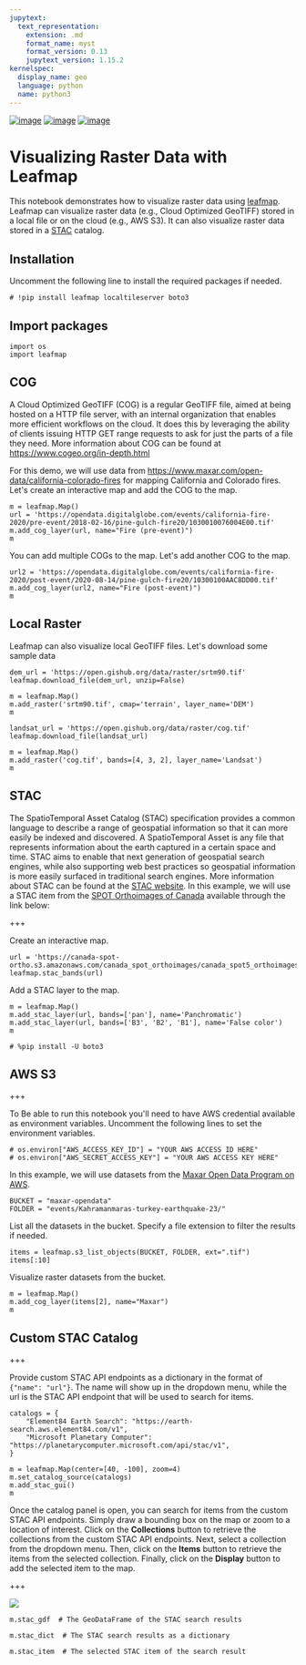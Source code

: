```yaml
---
jupytext:
  text_representation:
    extension: .md
    format_name: myst
    format_version: 0.13
    jupytext_version: 1.15.2
kernelspec:
  display_name: geo
  language: python
  name: python3
---
```


[![image](https://studiolab.sagemaker.aws/studiolab.svg)](https://studiolab.sagemaker.aws/import/github/opengeos/geoai/blob/main/examples/dataviz/raster_viz.ipynb)
[![image](https://img.shields.io/badge/Open-Planetary%20Computer-black?style=flat&logo=microsoft)](https://pccompute.westeurope.cloudapp.azure.com/compute/hub/user-redirect/git-pull?repo=https://github.com/opengeos/geoai&urlpath=lab/tree/geoai/examples/dataviz/raster_viz.ipynb&branch=main)
[![image](https://colab.research.google.com/assets/colab-badge.svg)](https://githubtocolab.com/opengeos/geoai/blob/main/examples/dataviz/raster_viz.ipynb)

# Visualizing Raster Data with Leafmap

This notebook demonstrates how to visualize raster data using [leafmap](https://leafmap.org/). Leafmap can visualize raster data (e.g., Cloud Optimized GeoTIFF) stored in a local file or on the cloud (e.g., AWS S3). It can also visualize raster data stored in a [STAC](https://stacspec.org/) catalog.

## Installation

Uncomment the following line to install the required packages if needed.

```{code-cell} ipython3
# !pip install leafmap localtileserver boto3
```

## Import packages

```{code-cell} ipython3
import os
import leafmap
```

## COG

A Cloud Optimized GeoTIFF (COG) is a regular GeoTIFF file, aimed at being hosted on a HTTP file server, with an internal organization that enables more efficient workflows on the cloud. It does this by leveraging the ability of clients issuing HTTP GET range requests to ask for just the parts of a file they need. More information about COG can be found at <https://www.cogeo.org/in-depth.html>

For this demo, we will use data from https://www.maxar.com/open-data/california-colorado-fires for mapping California and Colorado fires. Let's create an interactive map and add the COG to the map.

```{code-cell} ipython3
m = leafmap.Map()
url = 'https://opendata.digitalglobe.com/events/california-fire-2020/pre-event/2018-02-16/pine-gulch-fire20/1030010076004E00.tif'
m.add_cog_layer(url, name="Fire (pre-event)")
m
```

You can add multiple COGs to the map. Let's add another COG to the map.

```{code-cell} ipython3
url2 = 'https://opendata.digitalglobe.com/events/california-fire-2020/post-event/2020-08-14/pine-gulch-fire20/10300100AAC8DD00.tif'
m.add_cog_layer(url2, name="Fire (post-event)")
m
```

## Local Raster

Leafmap can also visualize local GeoTIFF files. Let's download some sample data 

```{code-cell} ipython3
dem_url = 'https://open.gishub.org/data/raster/srtm90.tif'
leafmap.download_file(dem_url, unzip=False)
```

```{code-cell} ipython3
m = leafmap.Map()
m.add_raster('srtm90.tif', cmap='terrain', layer_name='DEM')
m
```

```{code-cell} ipython3
landsat_url = 'https://open.gishub.org/data/raster/cog.tif'
leafmap.download_file(landsat_url)
```

```{code-cell} ipython3
m = leafmap.Map()
m.add_raster('cog.tif', bands=[4, 3, 2], layer_name='Landsat')
m
```

## STAC

The SpatioTemporal Asset Catalog (STAC) specification provides a common language to describe a range of geospatial information so that it can more easily be indexed and discovered. A SpatioTemporal Asset is any file that represents information about the earth captured in a certain space and time. STAC aims to enable that next generation of geospatial search engines, while also supporting web best practices so geospatial information is more easily surfaced in traditional search engines. More information about STAC can be found at the [STAC website](https://stacspec.org). In this example, we will use a STAC item from the [SPOT Orthoimages of Canada](https://stacindex.org/catalogs/spot-orthoimages-canada-2005) available through the link below:

+++

Create an interactive map.

```{code-cell} ipython3
url = 'https://canada-spot-ortho.s3.amazonaws.com/canada_spot_orthoimages/canada_spot5_orthoimages/S5_2007/S5_11055_6057_20070622/S5_11055_6057_20070622.json'
leafmap.stac_bands(url)
```

Add a STAC layer to the map.

```{code-cell} ipython3
m = leafmap.Map()
m.add_stac_layer(url, bands=['pan'], name='Panchromatic')
m.add_stac_layer(url, bands=['B3', 'B2', 'B1'], name='False color')
m
```

```{code-cell} ipython3
# %pip install -U boto3
```

## AWS S3

+++

To Be able to run this notebook you'll need to have AWS credential available as environment variables. Uncomment the following lines to set the environment variables.

```{code-cell} ipython3
# os.environ["AWS_ACCESS_KEY_ID"] = "YOUR AWS ACCESS ID HERE"
# os.environ["AWS_SECRET_ACCESS_KEY"] = "YOUR AWS ACCESS KEY HERE"
```

In this example, we will use datasets from the [Maxar Open Data Program on AWS](https://registry.opendata.aws/maxar-open-data/).

```{code-cell} ipython3
BUCKET = "maxar-opendata"
FOLDER = "events/Kahramanmaras-turkey-earthquake-23/"
```

List all the datasets in the bucket. Specify a file extension to filter the results if needed.

```{code-cell} ipython3
items = leafmap.s3_list_objects(BUCKET, FOLDER, ext=".tif")
items[:10]
```

Visualize raster datasets from the bucket.

```{code-cell} ipython3
m = leafmap.Map()
m.add_cog_layer(items[2], name="Maxar")
m
```

## Custom STAC Catalog

+++

Provide custom STAC API endpoints as a dictionary in the format of `{"name": "url"}`. The name will show up in the dropdown menu, while the url is the STAC API endpoint that will be used to search for items.

```{code-cell} ipython3
catalogs = {
    "Element84 Earth Search": "https://earth-search.aws.element84.com/v1",
    "Microsoft Planetary Computer": "https://planetarycomputer.microsoft.com/api/stac/v1",
}
```

```{code-cell} ipython3
m = leafmap.Map(center=[40, -100], zoom=4)
m.set_catalog_source(catalogs)
m.add_stac_gui()
m
```

Once the catalog panel is open, you can search for items from the custom STAC API endpoints. Simply draw a bounding box on the map or zoom to a location of interest. Click on the **Collections** button to retrieve the collections from the custom STAC API endpoints. Next, select a collection from the dropdown menu. Then, click on the **Items** button to retrieve the items from the selected collection. Finally, click on the **Display** button to add the selected item to the map.

+++

![](https://i.imgur.com/iv0f6aK.png)

```{code-cell} ipython3
m.stac_gdf  # The GeoDataFrame of the STAC search results
```

```{code-cell} ipython3
m.stac_dict  # The STAC search results as a dictionary
```

```{code-cell} ipython3
m.stac_item  # The selected STAC item of the search result
```
